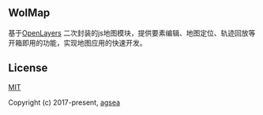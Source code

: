 ## WolMap

基于[OpenLayers](https://openlayers.org/) 二次封装的js地图模块，提供要素编辑、地图定位、轨迹回放等开箱即用的功能，实现地图应用的快速开发。


## License

[MIT](http://opensource.org/licenses/MIT)

Copyright (c) 2017-present, [agsea](https://github.com/agsea)
